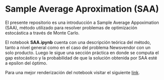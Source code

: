 # Sample Average Aproximation (SAA)

El presente repositorio es una introducción a Sample Average Appoximation (SAA), método utilizado para resolver problemas de optimización estocástica a través de Monte Carlo.

El notebook **SAA.ipynb** cuenta con una descripción teórica del método, tanto a nivel general como en el caso del problema Newsvendor con un solo producto. Luego le sigue una sección práctica en donde se computa el gap estocástico y la probabilidad de que la solución obtenida por SAA esté a epsilon del óptimo.

Para una mejor renderización del notebook visitar el siguiente <a href="https://nbviewer.jupyter.org/github/dgarridoa/SAA/blob/master/SAA.ipynb">link</a>.